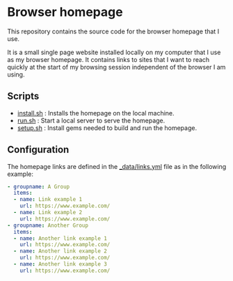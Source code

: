 # Browser homepage

This repository contains the source code for the browser homepage that I use.

It is a small single page website installed locally on my computer that I use as my browser homepage. It contains links to sites that I want to reach quickly at the start of my browsing session independent of the browser I am using. 

## Scripts

- [install.sh](install.sh) : Installs the homepage on the local machine.
- [run.sh](run.sh) : Start a local server to serve the homepage.
- [setup.sh](setup.sh) : Install gems needed to build and run the homepage.

## Configuration

The homepage links are defined in the [_data/links.yml](_data/links.yml) file as in the following example:

```yaml
- groupname: A Group
  items:
  - name: Link example 1
    url: https://www.example.com/
  - name: Link example 2
    url: https://www.example.com/
- groupname: Another Group
  items:
  - name: Another link example 1
    url: https://www.example.com/
  - name: Another link example 2
    url: https://www.example.com/
  - name: Another link example 3
    url: https://www.example.com/
```
